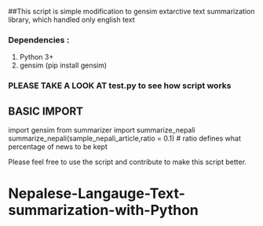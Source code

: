 

##This script is simple modification to gensim extarctive text summarization library, which handled only english text


### Dependencies :
1) Python 3+
2) gensim (pip install gensim)

### PLEASE TAKE A LOOK AT test.py to see how script works

## BASIC IMPORT
import gensim
from summarizer import summarize_nepali
summarize_nepali(sample_nepali_article,ratio = 0.1) # ratio defines what percentage of news to be kept


Please feel free to use the script and contribute to make this script better.


# Nepalese-Langauge-Text-summarization-with-Python
